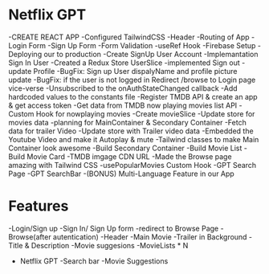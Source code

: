 # Netflix GPT

-CREATE REACT APP
-Configured TailwindCSS
-Header
-Routing of App
-Login Form
-Sign Up Form
-Form Validation
-useRef Hook
-Firebase Setup
-Deploying our to production
-Create SignUp User Account
-Implemantation Sign In User
-Created a Redux Store UserSlice
-implemented Sign out
-update Profile
-BugFix: Sign up User dispalyName and profile picture update
-BugFix: if the user is not logged in Redirect /browse to Login page vice-verse
-Unsubscribed to the onAuthStateChanged callback
-Add hardcoded values to the constants file
-Register TMDB API & create an app & get access token
-Get data from TMDB now playing movies list API
-Custom Hook for nowplaying movies
-Create movieSlice
-Update store for movies data
-planning for MainContainer & Secondary Container
-Fetch data for trailer Video
-Update store with Trailer video data
-Embedded the Youtube Video and make it Autoplay & mute
-Tailwind classes to make Main Container look awesome
-Build Secondary Container
-Build Movie List
-Build Movie Card
-TMDB imgage CDN URL
-Made the Browse page amazing with Tailwind CSS
-usePopularMovies Custom Hook
-GPT Search Page
-GPT SearchBar
-(BONUS) Multi-Language Feature in our App





# Features
-Login/Sign up
  -Sign In/ Sign Up form
  -redirect to Browse Page
-Browse(after autentication)
  -Header
  -Main Movie
    -Trailer in Background
    -Title & Description
    -Movie suggesions
       -MovieLists * N
- Netflix GPT
  -Search bar
  -Movie Suggestions       
